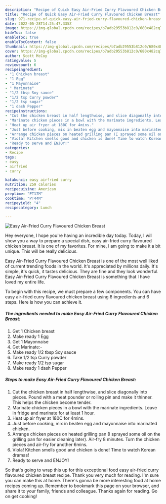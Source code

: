 ```yaml
---
description: "Recipe of Quick Easy Air-Fried Curry Flavoured Chicken Breast"
title: "Recipe of Quick Easy Air-Fried Curry Flavoured Chicken Breast"
slug: 971-recipe-of-quick-easy-air-fried-curry-flavoured-chicken-breast
date: 2022-05-28T14:25:47.335Z
image: https://img-global.cpcdn.com/recipes/b7adb29553b812c0/680x482cq70/easy-air-fried-curry-flavoured-chicken-breast-recipe-main-photo.jpg
hideToc: false
enableToc: true
enableTocContent: false
thumbnail: https://img-global.cpcdn.com/recipes/b7adb29553b812c0/680x482cq70/easy-air-fried-curry-flavoured-chicken-breast-recipe-main-photo.jpg
cover: https://img-global.cpcdn.com/recipes/b7adb29553b812c0/680x482cq70/easy-air-fried-curry-flavoured-chicken-breast-recipe-main-photo.jpg
author: Scott McCoy
ratingvalue: 5
reviewcount: 6
recipeingredient:
- "1 Chicken breast"
- "1 Egg"
- "1 Mayonnaise"
- " Marinate"
- "1/2 tbsp Soy sauce"
- "1/2 tsp Curry powder"
- "1/2 tsp sugar"
- "1 dash Pepper"
recipeinstructions:
- "Cut the chicken breast in half lengthwise, and slice diagonally into pieces. Pound with a meat pounder or rolling pin and make it thinner. This helps the chicken become tender."
- "Marinate chicken pieces in a bowl with the marinate ingredients. Leave in fridge and marinate for at least 1 hour."
- "Heat up air fryer at 180C for 4mins."
- "Just before cooking, mix in beaten egg and mayonnaise into marinated chicken."
- "Arrange chicken pieces on heated grilling pan (I sprayed some oil on the grilling pan for easier cleaning later). Air-fry 8 minutes. Turn the chicken pieces and air-fry for another 6mins."
- "Viola! Kitchen smells good and chicken is done! Time to watch Korean dramas!"
- "Ready to serve and ENJOY!"
categories:
- Recipe
tags:
- easy
- airfried
- curry

katakunci: easy airfried curry 
nutrition: 259 calories
recipecuisine: American
preptime: "PT17M"
cooktime: "PT44M"
recipeyield: "4"
recipecategory: Lunch

---
```



![Easy Air-Fried Curry Flavoured Chicken Breast](https://img-global.cpcdn.com/recipes/b7adb29553b812c0/680x482cq70/easy-air-fried-curry-flavoured-chicken-breast-recipe-main-photo.jpg)

Hey everyone, I hope you're having an incredible day today. Today, I will show you a way to prepare a special dish, easy air-fried curry flavoured chicken breast. It is one of my favorites. For mine, I am going to make it a bit unique. This will be really delicious.

Easy Air-Fried Curry Flavoured Chicken Breast is one of the most well liked of current trending foods in the world. It's appreciated by millions daily. It's simple, it's quick, it tastes delicious. They are fine and they look wonderful. Easy Air-Fried Curry Flavoured Chicken Breast is something that I have loved my entire life.




To begin with this recipe, we must prepare a few components. You can have easy air-fried curry flavoured chicken breast using 8 ingredients and 6 steps. Here is how you can achieve it.

<!--inarticleads1-->

##### The ingredients needed to make Easy Air-Fried Curry Flavoured Chicken Breast:

1. Get 1 Chicken breast
1. Make ready 1 Egg
1. Get 1 Mayonnaise
1. Get  Marinate:-
1. Make ready 1/2 tbsp Soy sauce
1. Take 1/2 tsp Curry powder
1. Make ready 1/2 tsp sugar
1. Make ready 1 dash Pepper




<!--inarticleads2-->

##### Steps to make Easy Air-Fried Curry Flavoured Chicken Breast:

1. Cut the chicken breast in half lengthwise, and slice diagonally into pieces. Pound with a meat pounder or rolling pin and make it thinner. This helps the chicken become tender.
1. Marinate chicken pieces in a bowl with the marinate ingredients. Leave in fridge and marinate for at least 1 hour.
1. Heat up air fryer at 180C for 4mins.
1. Just before cooking, mix in beaten egg and mayonnaise into marinated chicken.
1. Arrange chicken pieces on heated grilling pan (I sprayed some oil on the grilling pan for easier cleaning later). Air-fry 8 minutes. Turn the chicken pieces and air-fry for another 6mins.
1. Viola! Kitchen smells good and chicken is done! Time to watch Korean dramas!
1. Ready to serve and ENJOY!



So that's going to wrap this up for this exceptional food easy air-fried curry flavoured chicken breast recipe. Thank you very much for reading. I'm sure you can make this at home. There's gonna be more interesting food at home recipes coming up. Remember to bookmark this page on your browser, and share it to your family, friends and colleague. Thanks again for reading. Go on get cooking!
